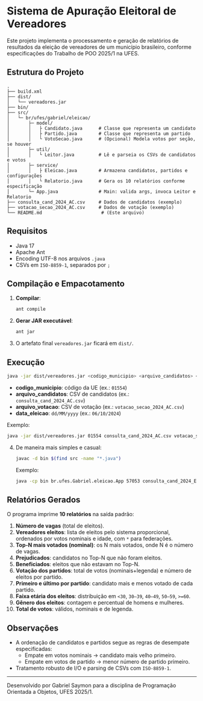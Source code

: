 # Sistema de Apuração Eleitoral de Vereadores

Este projeto implementa o processamento e geração de relatórios de resultados da eleição de vereadores de um município brasileiro, conforme especificações do Trabalho de POO 2025/1 na UFES.

## Estrutura do Projeto

```
.
├── build.xml
├── dist/
│   └── vereadores.jar
├── bin/
├── src/
│   └─ br/ufes/gabriel/eleicao/
│       ├─ model/
│       │   ├ Candidato.java      # Classe que representa um candidato
│       │   ├ Partido.java        # Classe que representa um partido
│       │   └ VotoSecao.java      # (Opcional) Modela votos por seção, se houver
│       ├─ util/
│       │   └ Leitor.java         # Lê e parseia os CSVs de candidatos e votos
│       ├─ service/
│       │   ├ Eleicao.java        # Armazena candidatos, partidos e configurações
│       │   └ Relatorio.java      # Gera os 10 relatórios conforme especificação
│       └─ App.java               # Main: valida args, invoca Leitor e Relatorio
├── consulta_cand_2024_AC.csv     # Dados de candidatos (exemplo)
├── votacao_secao_2024_AC.csv     # Dados de votação (exemplo)
└── README.md                      # (Este arquivo)
```

## Requisitos

- Java 17
- Apache Ant
- Encoding UTF-8 nos arquivos `.java`
- CSVs em `ISO-8859-1`, separados por `;`

## Compilação e Empacotamento

1. **Compilar**:
   ```bash
   ant compile
   ```
2. **Gerar JAR executável**:
   ```bash
   ant jar
   ```
3. O artefato final `vereadores.jar` ficará em `dist/`.

## Execução

```bash
java -jar dist/vereadores.jar <codigo_municipio> <arquivo_candidatos> <arquivo_votacao> <data_eleicao>
```

- **codigo_municipio**: código da UE (ex.: `01554`)
- **arquivo_candidatos**: CSV de candidatos (ex.: `consulta_cand_2024_AC.csv`)
- **arquivo_votacao**: CSV de votação (ex.: `votacao_secao_2024_AC.csv`)
- **data_eleicao**: `dd/MM/yyyy` (ex.: `06/10/2024`)

Exemplo:
```bash
java -jar dist/vereadores.jar 01554 consulta_cand_2024_AC.csv votacao_secao_2024_AC.csv 06/10/2024
```

4. De maneira mais simples e casual:
   ```bash
   javac -d bin $(find src -name "*.java")
   ```
   Exemplo:
   ```bash
   java -cp bin br.ufes.Gabriel.eleicao.App 57053 consulta_cand_2024_ES.csv votacao_secao_2024_ES.csv 06/10/2024

   ```

## Relatórios Gerados

O programa imprime **10 relatórios** na saída padrão:

1. **Número de vagas** (total de eleitos).  
2. **Vereadores eleitos**: lista de eleitos pelo sistema proporcional, ordenados por votos nominais e idade, com `*` para federações.  
3. **Top-N mais votados (nominal)**: os N mais votados, onde N é o número de vagas.  
4. **Prejudicados**: candidatos no Top-N que não foram eleitos.  
5. **Beneficiados**: eleitos que não estavam no Top-N.  
6. **Votação dos partidos**: total de votos (nominais+legenda) e número de eleitos por partido.  
7. **Primeiro e último por partido**: candidato mais e menos votado de cada partido.  
8. **Faixa etária dos eleitos**: distribuição em `<30`, `30–39`, `40–49`, `50–59`, `>=60`.  
9. **Gênero dos eleitos**: contagem e percentual de homens e mulheres.  
10. **Total de votos**: válidos, nominais e de legenda.

## Observações

- A ordenação de candidatos e partidos segue as regras de desempate especificadas:  
  - Empate em votos nominais → candidato mais velho primeiro.  
  - Empate em votos de partido → menor número de partido primeiro.  
- Tratamento robusto de I/O e parsing de CSVs com `ISO-8859-1`.

---

Desenvolvido por Gabriel Saymon para a disciplina de Programação Orientada a Objetos, UFES 2025/1.
